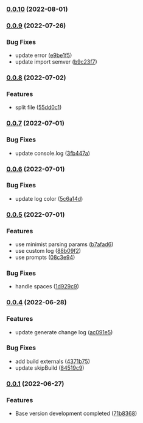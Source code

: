 ### [0.0.10](https://github.com/duoWB/easy-release/compare/v0.0.9...v0.0.10) (2022-08-01)

### [0.0.9](https://github.com/duoWB/easy-release/compare/v0.0.8...v0.0.9) (2022-07-26)


### Bug Fixes

* update error ([e9be1f5](https://github.com/duoWB/easy-release/commit/e9be1f5eba59b80f40e5163d4525c6acd6ea696d))
* update import semver ([b9c23f7](https://github.com/duoWB/easy-release/commit/b9c23f759064fd803fbfbb70ba1ee9816e6763ba))

### [0.0.8](https://github.com/duoWB/easy-release/compare/v0.0.7...v0.0.8) (2022-07-02)


### Features

* split file ([55dd0c1](https://github.com/duoWB/easy-release/commit/55dd0c14c0d6f8f0e8d884ca89accaab13616f0a))

### [0.0.7](https://github.com/duoWB/easy-release/compare/v0.0.6...v0.0.7) (2022-07-01)


### Bug Fixes

* update console.log ([3fb447a](https://github.com/duoWB/easy-release/commit/3fb447af6cee889842d7f1a96f0ed4bcbf022e59))

### [0.0.6](https://github.com/duoWB/easy-release/compare/v0.0.5...v0.0.6) (2022-07-01)


### Bug Fixes

* update log color ([5c6a14d](https://github.com/duoWB/easy-release/commit/5c6a14df01b7190692db35262f54acacb9817989))

### [0.0.5](https://github.com/duoWB/easy-release/compare/v0.0.4...v0.0.5) (2022-07-01)


### Features

*  use minimist parsing params ([b7afad6](https://github.com/duoWB/easy-release/commit/b7afad671af31f67c9a4700435e40a033af39b8d))
* use custom log ([88b09f2](https://github.com/duoWB/easy-release/commit/88b09f2278ca732357dd5b99f3bbeca379fc22f2))
* use prompts ([08c3e94](https://github.com/duoWB/easy-release/commit/08c3e9479cc2d54a449b08b476b7d2f035d36597))


### Bug Fixes

* handle spaces ([1d929c9](https://github.com/duoWB/easy-release/commit/1d929c996e3c84f389d52410ea695d78ad650e11))

### [0.0.4](https://github.com/duoWB/easy-release/compare/v0.0.1...v0.0.4) (2022-06-28)


### Features

* update generate change log ([ac091e5](https://github.com/duoWB/easy-release/commit/ac091e5ef77407eb0d8065ae7db52977ae8409e4))


### Bug Fixes

* add build externals ([4371b75](https://github.com/duoWB/easy-release/commit/4371b7569729e7cfdc43d8944875969bea034978))
* update skipBuild ([84519c9](https://github.com/duoWB/easy-release/commit/84519c90c8c524390ea553b42b8683eeb927822a))

### [0.0.1](https://github.com/duoWB/easy-release/compare/71b8368f6061fdef916d770207e52f1ed3ab5310...v0.0.1) (2022-06-27)


### Features

* Base version development completed ([71b8368](https://github.com/duoWB/easy-release/commit/71b8368f6061fdef916d770207e52f1ed3ab5310))

